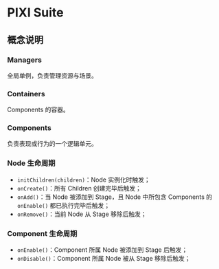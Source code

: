 # PIXI Suite

## 概念说明

### Managers

全局单例，负责管理资源与场景。

### Containers

Components 的容器。

### Components

负责表现或行为的一个逻辑单元。

### Node 生命周期

- `initChildren(children)`：Node 实例化时触发；
- `onCreate()`：所有 Children 创建完毕后触发；
- `onAdd()`：当 Node 被添加到 Stage，且 Node 中所包含 Components 的 `onEnable()` 都已执行完毕后触发；
- `onRemove()`：当前 Node 从 Stage 移除后触发；

### Component 生命周期

- `onEnable()`：Component 所属 Node 被添加到 Stage 后触发；
- `onDisable()`：Component 所属 Node 被从 Stage 移除后触发；
